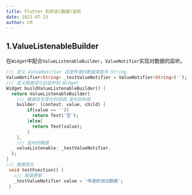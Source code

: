 ```yaml
---
title: Flutter 的状态(数据)监听
date: 2021-07-23
author: LM
---
```


## 1.ValueListenableBuilder

在`Widget`中配合`ValueListenableBuilder`，`ValueNotifier`实现对数据的监听。

```dart
/// 定义 ValueNotifier 这里传递的数据类型为 String
ValueNotifier<String> _testValueNotifier = ValueNotifier<String>('');
/// 定义数据变化后监听的 Widget
Widget buildValueListenableBuilder() {
  return ValueListenableBuilder(
    /// 数据发生变化时回调,变化的布局
    builder: (context, value, child) {
        if(value == ''){
          return Text('空');
        }else{
          return Text(value);
        }
    },
    /// 监听的数据
    valueListenable: _testValueNotifier,
  );
}
/// 数据变化
 void testFunction() {
   /// 赋值更新
   _testValueNotifier.value = '传递的测试数据';
 }
```

